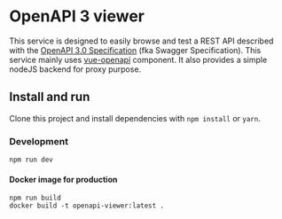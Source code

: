 # OpenAPI 3 viewer
This service is designed to easily browse and test a REST API described with the [OpenAPI 3.0 Specification](https://github.com/OAI/OpenAPI-Specification) (fka Swagger Specification). This service mainly uses [vue-openapi](https://github.com/koumoul-dev/vue-openapi) component. It also provides a simple nodeJS backend for proxy purpose.

## Install and run

Clone this project and install dependencies with `npm install` or `yarn`.

### Development

```
npm run dev
```

#### Docker image for production

```
npm run build
docker build -t openapi-viewer:latest .
```
